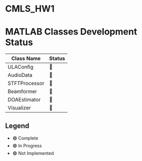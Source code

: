 # CMLS_HW1


# MATLAB Classes Development Status

| Class Name                            | Status       |
|---------------------------------------|--------------------------|
| ULAConfig                             | :red_circle:     |
| AudioData                             | :red_circle:     |
| STFTProcessor                         | :red_circle:     |
| Beamformer                            | :red_circle:     |
| DOAEstimator                          | :red_circle:     |
| Visualizer                            | :red_circle:     |

## Legend

- :green_circle: Complete
- :green_circle: In Progress
- :green_circle: Not Implemented
